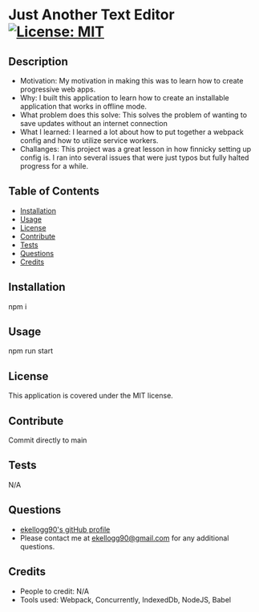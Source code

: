 # Just Another Text Editor                                                                                                                      [![License: MIT](https://img.shields.io/badge/License-MIT-yellow.svg)](https://opensource.org/licenses/MIT)
    
## Description
- Motivation: My motivation in making this was to learn how to create progressive web apps.
- Why: I built this application to learn how to create an installable application that works in offline mode.
- What problem does this solve: This solves the problem of wanting to save updates without an internet connection
- What I learned: I learned a lot about how to put together a webpack config and how to utilize service workers.
- Challanges: This project was a great lesson in how finnicky setting up config is.  I ran into several issues that were just typos but fully halted progress for a while.

## Table of Contents
- [Installation](#Installation)
- [Usage](#Usage) 
- [License](#License) 
- [Contribute](#Contribute) 
- [Tests](#Tests) 
- [Questions](#Questions) 
- [Credits](#Credits) 

## Installation
npm i

## Usage
npm run start

## License
This application is covered under the MIT license.

## Contribute
Commit directly to main

## Tests
N/A

## Questions
- [ekellogg90's gitHub profile](https://github.com/ekellogg90)
- Please contact me at <a href="mailto:ekellogg90@gmail.com">ekellogg90@gmail.com</a> for any additional questions.

## Credits
- People to credit: N/A
- Tools used: Webpack, Concurrently, IndexedDb, NodeJS, Babel
